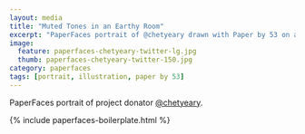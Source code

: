 ```yaml
---
layout: media
title: "Muted Tones in an Earthy Room"
excerpt: "PaperFaces portrait of @chetyeary drawn with Paper by 53 on an iPad."
image: 
  feature: paperfaces-chetyeary-twitter-lg.jpg
  thumb: paperfaces-chetyeary-twitter-150.jpg
category: paperfaces
tags: [portrait, illustration, paper by 53]
---
```


PaperFaces portrait of project donator [@chetyeary](http://twitter.com/chetyeary).

{% include paperfaces-boilerplate.html %}